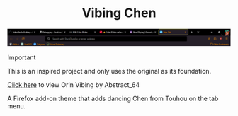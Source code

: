 <div align=center>
    <h1> Vibing Chen </h1>
    <img src="./img/sc.png">
</div>

> [!IMPORTANT]
> This is an inspired project and only uses the original as its foundation.

[Click here](https://addons.mozilla.org/en-US/firefox/addon/orin-vibing/) to view Orin Vibing by Abstract_64

A Firefox add-on theme that adds dancing Chen from Touhou on the tab menu.  